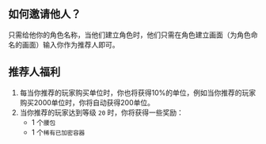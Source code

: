 ## 如何邀请他人？

只需给他你的角色名称，当他们建立角色时，他们只需在角色建立画面（为角色命名的画面）输入你作为推荐人即可。

##  推荐人福利
1. 每当你推荐的玩家购买单位时，你也将获得10%的单位，例如当你推荐的玩家购买2000单位时，你将自动获得200单位。
3. 当你推荐的玩家达到等级 `20` 时，你将获得一些奖励：
	- 1 个`腰包`
	- 1 个`稀有已加密容器`